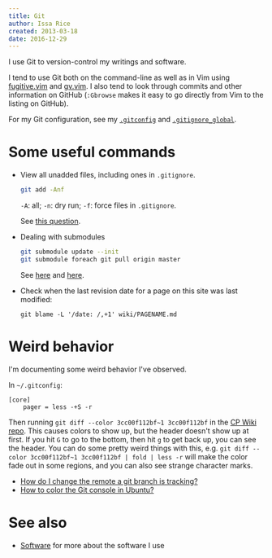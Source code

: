 ```yaml
---
title: Git
author: Issa Rice
created: 2013-03-18
date: 2016-12-29
---
```


I use Git to version-control my writings and software.

I tend to use Git both on the command-line as well as in Vim using
[fugitive.vim](https://github.com/tpope/vim-fugitive) and
[gv.vim](https://github.com/junegunn/gv.vim).
I also tend to look through commits and other information on GitHub (`:Gbrowse`
makes it easy to go directly from Vim to the listing on GitHub).

For my Git configuration, see my [`.gitconfig`][gitconfig] and
[`.gitignore_global`][ignore].

# Some useful commands

- View all unadded files, including ones in <code>.gitignore</code>.

    ```bash
    git add -Anf
    ```

    `-A`: all; `-n`: dry run; `-f`: force files in `.gitignore`.

    See [this question](http://stackoverflow.com/questions/3801321/git-list-only-untracked-files-also-custom-commands).

- Dealing with submodules

    ```bash
    git submodule update --init 
    git submodule foreach git pull origin master
    ```

    See [here](http://stackoverflow.com/questions/5828324/update-git-submodule) and [here](http://blog.jacius.info/git-submodule-cheat-sheet/).

- Check when the last revision date for a page on this site was last modified:

    ~~~{.bash}
    git blame -L '/date: /,+1' wiki/PAGENAME.md
    ~~~

# Weird behavior

I'm documenting some weird behavior I've observed.

In `~/.gitconfig`:

```{.bash}
[core]
    pager = less -+S -r
```

Then running `git diff --color 3cc00f112bf~1 3cc00f112bf` in the [CP Wiki repo](https://github.com/riceissa/causeprioritization). This causes colors to show up, but the header doesn't show up at first. If you hit `G` to go to the bottom, then hit `g` to get back up, you can see the header.  You can do some pretty weird things with this, e.g. `git diff --color 3cc00f112bf~1 3cc00f112bf | fold | less -r` will make the color fade out in some regions, and you can also see strange character marks.

- [How do I change the remote a git branch is tracking?](http://stackoverflow.com/questions/4878249/how-do-i-change-the-remote-a-git-branch-is-tracking)
- [How to color the Git console in Ubuntu?](http://stackoverflow.com/questions/10998792/how-to-color-the-git-console-in-ubuntu)

# See also

* [Software]() for more about the software I use

[gitconfig]: https://github.com/riceissa/dotfiles/blob/master/.gitconfig
[ignore]: https://github.com/riceissa/dotfiles/blob/master/.gitignore_global
